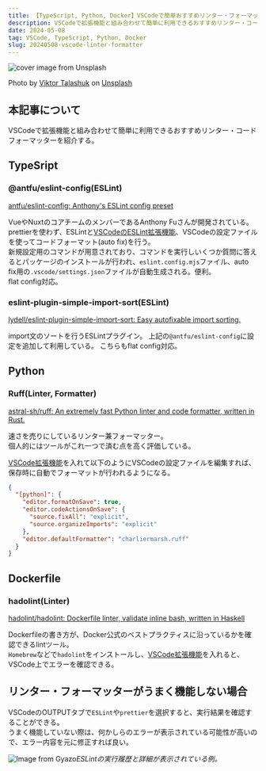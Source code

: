 ```yaml
---
title: 【TypeScript, Python, Docker】VSCodeで簡単おすすめリンター・フォーマッター紹介
description: VSCodeで拡張機能と組み合わせて簡単に利用できるおすすめリンター・コードフォーマッターを紹介する。
date: 2024-05-08
tag: VSCode, TypeScript, Python, Docker
slug: 20240508-vscode-linter-formatter
---
```



![cover image from Unsplash](/assets/blog/20240508-vscode-linter-formatter/cover.webp)

Photo by [Viktor Talashuk](https://unsplash.com/photos/brown-snail-on-black-wooden-surface-PxfeNQTKrng) on [Unsplash](https://unsplash.com/)

## 本記事について

VSCodeで拡張機能と組み合わせて簡単に利用できるおすすめリンター・コードフォーマッターを紹介する。

## TypeSript

### @antfu/eslint-config(ESLint)

[antfu/eslint-config: Anthony's ESLint config preset](https://github.com/antfu/eslint-config)

VueやNuxtのコアチームのメンバーであるAnthony Fuさんが開発されている。  
prettierを使わず、ESLintと[VSCodeのESLint拡張機能](https://marketplace.visualstudio.com/items?itemName=dbaeumer.vscode-eslint)、VSCodeの設定ファイルを使ってコードフォーマット(auto fix)を行う。  
新規設定用のコマンドが用意されており、コマンドを実行しいくつか質問に答えるとパッケージのインストールが行われ、`eslint.config.mjs`ファイル、auto fix用の`.vscode/settings.json`ファイルが自動生成される。便利。  
flat config対応。

### eslint-plugin-simple-import-sort(ESLint)

[lydell/eslint-plugin-simple-import-sort: Easy autofixable import sorting.](https://github.com/lydell/eslint-plugin-simple-import-sort)

import文のソートを行うESLintプラグイン。
上記の`@antfu/eslint-config`に設定を追加して利用している。
こちらもflat config対応。

## Python

### Ruff(Linter, Formatter)

[astral-sh/ruff: An extremely fast Python linter and code formatter, written in Rust.](https://github.com/astral-sh/ruff)

速さを売りにしているリンター兼フォーマッター。  
個人的にはツールがこれ一つで済む点を高く評価している。

[VSCode拡張機能](https://marketplace.visualstudio.com/items?itemName=charliermarsh.ruff)を入れて以下のようにVSCodeの設定ファイルを編集すれば、保存時に自動でフォーマットが行われるようになる。

```json:settings.json
{
  "[python]": {
    "editor.formatOnSave": true,
    "editor.codeActionsOnSave": {
      "source.fixAll": "explicit",
      "source.organizeImports": "explicit"
    },
    "editor.defaultFormatter": "charliermarsh.ruff"
  }
}
```

## Dockerfile

### hadolint(Linter)

[hadolint/hadolint: Dockerfile linter, validate inline bash, written in Haskell](https://github.com/hadolint/hadolint)

Dockerfileの書き方が、Docker公式のベストプラクティスに沿っているかを確認できるlintツール。  
`Homebrew`などで`hadolint`をインストールし、[VSCode拡張機能](https://marketplace.visualstudio.com/items?itemName=exiasr.hadolint)を入れると、VSCode上でエラーを確認できる。

## リンター・フォーマッターがうまく機能しない場合

VSCodeのOUTPUTタブで`ESLint`や`prettier`を選択すると、実行結果を確認することができる。  
うまく機能していない際は、何かしらのエラーが表示されている可能性が高いので、エラー内容を元に修正すれば良い。

![Image from Gyazo](https://gyazo.com/5d587250b732174daccb8a6a8d028b5c.png)_ESLintの実行履歴と詳細が表示されている例。_
